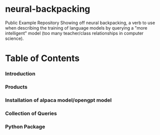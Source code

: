 # neural-backpacking
Public Example Repository Showing off neural backpacking, a verb to use when describing the training of language models by querying a "more intelligent" model (too many teacher/class relationships in computer science).

# Table of Contents  

### Introduction 
### Products 
### 
### Installation of alpaca model/opengpt model  
### Collection  of Queries
### Python Package  
